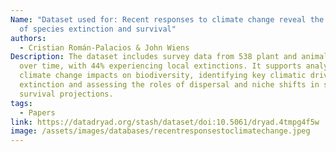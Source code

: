 ```yaml
---
Name: "Dataset used for: Recent responses to climate change reveal the drivers
  of species extinction and survival"
authors:
  - Cristian Román-Palacios & John Wiens
Description: The dataset includes survey data from 538 plant and animal species
  over time, with 44% experiencing local extinctions. It supports analyses of
  climate change impacts on biodiversity, identifying key climatic drivers of
  extinction and assessing the roles of dispersal and niche shifts in species
  survival projections.
tags:
  - Papers
link: https://datadryad.org/stash/dataset/doi:10.5061/dryad.4tmpg4f5w
image: /assets/images/databases/recentresponsestoclimatechange.jpeg
---
```

